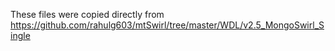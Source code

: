 These files were copied directly from https://github.com/rahulg603/mtSwirl/tree/master/WDL/v2.5_MongoSwirl_Single